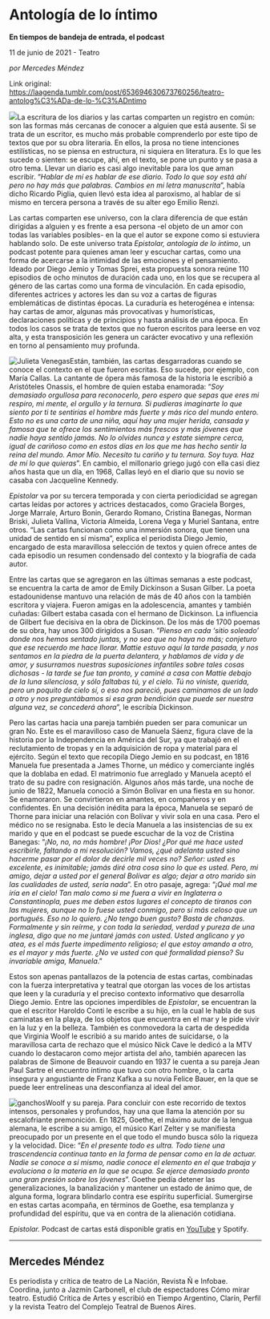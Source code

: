 # Antología de lo íntimo

**En tiempos de bandeja de entrada, el podcast**

11 de junio de 2021 - Teatro

_por Mercedes Méndez_

Link original: https://laagenda.tumblr.com/post/653694630673760256/teatro-antolog%C3%ADa-de-lo-%C3%ADntimo

![](https://64.media.tumblr.com/747872e101a3801ec0186fe3483044e0/77113c4876b4e652-10/s500x750/e8cf060a875942e8044e7813fedb5da7df5f3cf7.jpg)La escritura de los diarios y las cartas comparten un registro en común: son las formas más cercanas de conocer a alguien que está ausente. Si se trata de un escritor, es mucho más probable comprenderlo por este tipo de textos que por su obra literaria. En ellos, la prosa no tiene intenciones estilísticas, no se piensa en estructura, ni siquiera en literatura. Es lo que les sucede o sienten: se escupe, ahí, en el texto, se pone un punto y se pasa a otro tema. Llevar un diario es casi algo inevitable para los que aman escribir. “*Hablar de mí es hablar de ese diario. Todo lo que soy está ahí pero no hay más que palabras. Cambios en mi letra manuscrita*”, había dicho Ricardo Piglia, quien llevó esta idea al paroxismo, al hablar de sí mismo en tercera persona a través de su alter ego Emilio Renzi. 

Las cartas comparten ese universo, con la clara diferencia de que están dirigidas a alguien y es frente a esa persona -el objeto de un amor con todas las variables posibles- en la que el autor se expone como si estuviera hablando solo. De este universo trata *Epistolar, antología de lo íntimo*, un podcast potente para quienes aman leer y escuchar cartas, como una forma de acercarse a la intimidad de las emociones y el pensamiento. Ideado por Diego Jemio y Tomas Sprei, esta propuesta sonora reúne 110 episodios de ocho minutos de duración cada uno, en los que se recupera al género de las cartas como una forma de vinculación. En cada episodio, diferentes actrices y actores les dan su voz a cartas de figuras emblemáticas de distintas épocas. La curaduría es heterogénea e intensa: hay cartas de amor, algunas más provocativas y humorísticas, declaraciones políticas y de principios y hasta análisis de una época. En todos los casos se trata de textos que no fueron escritos para leerse en voz alta, y esta transposición les genera un carácter evocativo y una reflexión en torno al pensamiento muy profunda. 


![Julieta Venegas](https://64.media.tumblr.com/8342c57f3687929795bf57ccca62d22b/77113c4876b4e652-c4/s250x400/4ee3df1f657226010abe4bbfe53deabeb747627f.jpg)Están, también, las cartas desgarradoras cuando se conoce el contexto en el que fueron escritas. Eso sucede, por ejemplo, con María Callas. La cantante de ópera más famosa de la historia le escribió a Aristóteles Onassis, el hombre de quien estaba enamorada: “*Soy demasiado orgullosa para reconocerlo, pero espero que sepas que eres mi respiro, mi mente, el orgullo y la ternura. Si pudieras imaginarte lo que siento por ti te sentirías el hombre más fuerte y más rico del mundo entero. Esto no es una carta de una niña, aquí hay una mujer herida, cansada y famosa que te ofrece los sentimientos más frescos y más jóvenes que nadie haya sentido jamás. No lo olvides nunca y estate siempre cerca, igual de cariñoso como en estos días en los que me has hecho sentir la reina del mundo. Amor Mío. Necesito tu cariño y tu ternura. Soy tuya. Haz de mí lo que quieras*”. En cambio, el millonario griego jugó con ella casi diez años hasta que un día, en 1968, Callas leyó en el diario que su novio se casaba con Jacqueline Kennedy.

*Epistolar* va por su tercera temporada y con cierta periodicidad se agregan cartas leídas por actores y actrices destacados, como Graciela Borges, Jorge Marrale, Arturo Bonin, Gerardo Romano, Cristina Banegas, Norman Briski, Julieta Vallina, Victoria Almeida, Lorena Vega y Muriel Santana, entre otros. “Las cartas funcionan como una inmersión sonora, que tienen una unidad de sentido en sí misma”, explica el periodista Diego Jemio, encargado de esta maravillosa selección de textos y quien ofrece antes de cada episodio un resumen condensado del contexto y la biografía de cada autor.

Entre las cartas que se agregaron en las últimas semanas a este podcast, se encuentra la carta de amor de Emily Dickinson a Susan Gilber. La poeta estadounidense mantuvo una relación de más de 40 años con la también escritora y viajera. Fueron amigas en la adolescencia, amantes y también cuñadas: Gilbert estaba casada con el hermano de Dickinson. La influencia de Gilbert fue decisiva en la obra de Dickinson. De los más de 1700 poemas de su obra, hay unos 300 dirigidos a Susan. “*Pienso en cada ‘sitio soleado’ donde nos hemos sentado juntas, y no sea que no haya no más; conjeturo que ese recuerdo me hace llorar. Mattie estuvo aquí la tarde pasada, y nos sentamos en la piedra de la puerta delantera, y hablamos de vida y de amor, y susurramos nuestras suposiciones infantiles sobre tales cosas dichosas - la tarde se fue tan pronto, y caminé a casa con Mattie debajo de la luna silenciosa, y sólo faltabas tú, y el cielo. Tú no viniste, querida, pero un poquito de cielo sí, o eso nos pareció, pues caminamos de un lado a otro y nos preguntábamos si esa gran bendición que puede ser nuestra alguna vez, se concederá ahora*”, le escribía Dickinson. 

Pero las cartas hacia una pareja también pueden ser para comunicar un gran No. Este es el maravilloso caso de Manuela Sáenz, figura clave de la historia por la Independencia en América del Sur, ya que trabajó en el reclutamiento de tropas y en la adquisición de ropa y material para el ejército. Según el texto que recopila Diego Jemio en su podcast, en 1816 Manuela fue presentada a James Thorne, un médico y comerciante inglés que la doblaba en edad. El matrimonio fue arreglado y Manuela aceptó el trato de su padre con resignación. Algunos años más tarde, una noche de junio de 1822, Manuela conoció a Simón Bolívar en una fiesta en su honor. Se enamoraron. Se convirtieron en amantes, en compañeros y en confidentes. En una decisión inédita para la época, Manuela se separó de Thorne para iniciar una relación con Bolívar y vivir sola en una casa. Pero el médico no se resignaba. Esto le decía Manuela a las insistencias de su ex marido y que en el podcast se puede escuchar de la voz de Cristina Banegas: “*¡No, no, no más hombre! ¡Por Dios! ¿Por qué me hace usted escribirle, faltando a mi resolución? Vamos, ¿qué adelanta usted sino hacerme pasar por el dolor de decirle mil veces no? Señor: usted es excelente, es inimitable; jamás diré otra cosa sino lo que es usted. Pero, mi amigo, dejar a usted por el general Bolívar es algo; dejar a otro marido sin las cualidades de usted, sería nada*”. En otro pasaje, agrega: “*¡Qué mal me iría en el cielo! Tan malo como si me fuera a vivir en Inglaterra o Constantinopla, pues me deben estos lugares el concepto de tiranos con las mujeres, aunque no lo fuese usted conmigo, pero sí más celoso que un portugués. Eso no lo quiero. ¿No tengo buen gusto? Basta de chanzas. Formalmente y sin reírme, y con toda la seriedad, verdad y pureza de una inglesa, digo que no me juntaré jamás con usted. Usted anglicano y yo atea, es el más fuerte impedimento religioso; el que estoy amando a otro, es el mayor y más fuerte. ¿No ve usted con qué formalidad pienso? Su invariable amiga, Manuela*.”

Estos son apenas pantallazos de la potencia de estas cartas, combinadas con la fuerza interpretativa y teatral que otorgan las voces de los artistas que leen y la curaduría y el preciso contexto informativo que desarrolla Diego Jemio. Entre las opciones imperdibles de *Epistolar*, se encuentran la que el escritor Haroldo Conti le escribe a su hijo, en la cual le habla de sus caminatas en la playa, de los objetos que encuentra en el mar y le pide vivir en la luz y en la belleza. También es conmovedora la carta de despedida que Virginia Woolf le escribió a su marido antes de suicidarse, o la maravillosa carta de rechazo que el músico Nick Cave le dedicó a la MTV cuando lo destacaron como mejor artista del año, también aparecen las palabras de Simone de Beauvoir cuando en 1937 le cuenta a su pareja Jean Paul Sartre el encuentro íntimo que tuvo con otro hombre, o la carta insegura y angustiante de Franz Kafka a su novia Felice Bauer, en la que se puede leer entrelíneas una desconfianza al ideal del amor. 

![ganchos](https://64.media.tumblr.com/8404cc92cbddaf29a2b6f824d2e5cc1f/77113c4876b4e652-5b/s500x750/f25e8aa208f6d6c559ddbd88747c065b3518c9e5.jpg)Woolf y su pareja.
Para concluir con este recorrido de textos intensos, personales y profundos, hay una que llama la atención por su escalofriante premonición.  En 1825, Goethe, el máximo autor de la lengua alemana, le escribe a su amigo, el músico Karl Zelter y se manifiesta preocupado por un presente en el que todo el mundo busca sólo la riqueza y la velocidad. Dice: “*En el presente todo es ultra. Todo tiene una trascendencia continua tanto en la forma de pensar como en la de actuar. Nadie se conoce a sí mismo, nadie conoce el elemento en el que trabaja y evoluciona o la materia en la que se ocupa. Se ejerce demasiado pronto una gran presión sobre los jóvenes*”. Goethe pedía detener las generalizaciones, la banalización y mantener un estado de ánimo que, de alguna forma, lograra blindarlo contra ese espíritu superficial. Sumergirse en estas cartas acompaña, en términos de Goethe, esa templanza y profundidad del espíritu, que va en contra de la alienación cotidiana.
  
*Epistolar.* Podcast de cartas está disponible gratis en [YouTube](https://www.youtube.com/channel/UCDbUfxKl92z-y4YYnc6LDfw) y Spotify.





---

Mercedes Méndez
---------------

 Es periodista y crítica de teatro de La Nación, Revista Ñ e Infobae. Coordina, junto a Jazmín Carbonell, el club de espectadores Cómo mirar teatro. Estudió Crítica de Artes y escribió en Tiempo Argentino, Clarín, Perfil y la revista Teatro del Complejo Teatral de Buenos Aires.


